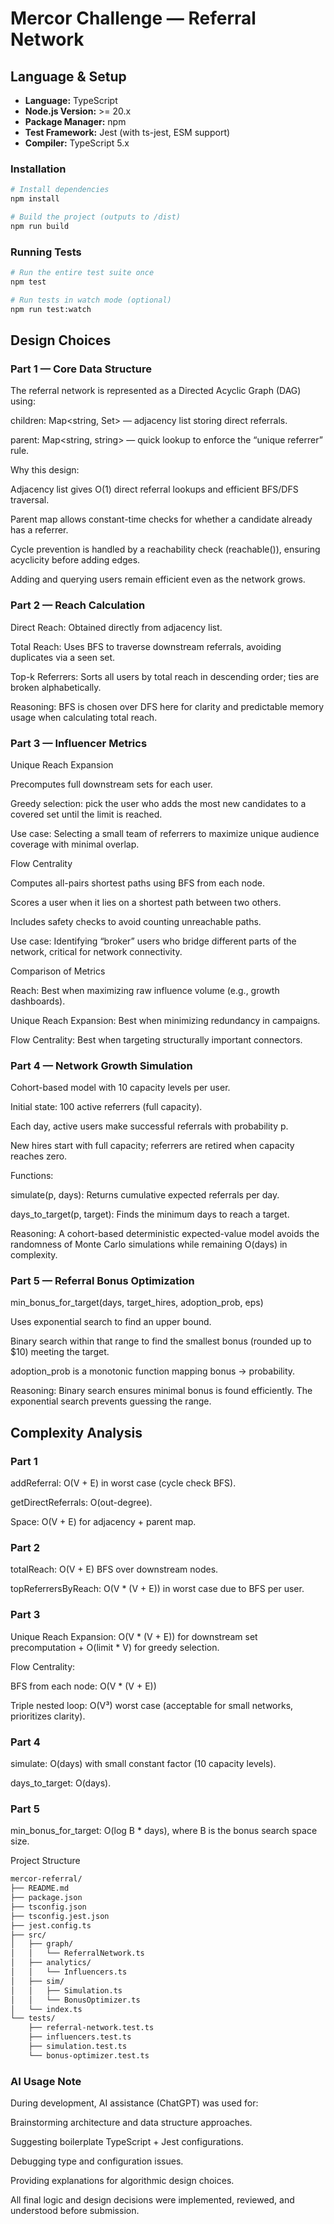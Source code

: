 # Mercor Challenge — Referral Network

## Language & Setup
- **Language:** TypeScript
- **Node.js Version:** >= 20.x
- **Package Manager:** npm
- **Test Framework:** Jest (with ts-jest, ESM support)
- **Compiler:** TypeScript 5.x

### Installation
```bash
# Install dependencies
npm install

# Build the project (outputs to /dist)
npm run build
```

### Running Tests
```bash
# Run the entire test suite once
npm test

# Run tests in watch mode (optional)
npm run test:watch
```

## Design Choices
### Part 1 — Core Data Structure
The referral network is represented as a Directed Acyclic Graph (DAG) using:

children: Map<string, Set<string>> — adjacency list storing direct referrals.

parent: Map<string, string> — quick lookup to enforce the “unique referrer” rule.

Why this design:

Adjacency list gives O(1) direct referral lookups and efficient BFS/DFS traversal.

Parent map allows constant-time checks for whether a candidate already has a referrer.

Cycle prevention is handled by a reachability check (reachable()), ensuring acyclicity before adding edges.

Adding and querying users remain efficient even as the network grows.

### Part 2 — Reach Calculation
Direct Reach: Obtained directly from adjacency list.

Total Reach: Uses BFS to traverse downstream referrals, avoiding duplicates via a seen set.

Top-k Referrers: Sorts all users by total reach in descending order; ties are broken alphabetically.

Reasoning:
BFS is chosen over DFS here for clarity and predictable memory usage when calculating total reach.

### Part 3 — Influencer Metrics
Unique Reach Expansion

Precomputes full downstream sets for each user.

Greedy selection: pick the user who adds the most new candidates to a covered set until the limit is reached.

Use case: Selecting a small team of referrers to maximize unique audience coverage with minimal overlap.

Flow Centrality

Computes all-pairs shortest paths using BFS from each node.

Scores a user when it lies on a shortest path between two others.

Includes safety checks to avoid counting unreachable paths.

Use case: Identifying “broker” users who bridge different parts of the network, critical for network connectivity.

Comparison of Metrics

Reach: Best when maximizing raw influence volume (e.g., growth dashboards).

Unique Reach Expansion: Best when minimizing redundancy in campaigns.

Flow Centrality: Best when targeting structurally important connectors.

### Part 4 — Network Growth Simulation
Cohort-based model with 10 capacity levels per user.

Initial state: 100 active referrers (full capacity).

Each day, active users make successful referrals with probability p.

New hires start with full capacity; referrers are retired when capacity reaches zero.

Functions:

simulate(p, days): Returns cumulative expected referrals per day.

days_to_target(p, target): Finds the minimum days to reach a target.

Reasoning:
A cohort-based deterministic expected-value model avoids the randomness of Monte Carlo simulations while remaining O(days) in complexity.

### Part 5 — Referral Bonus Optimization
min_bonus_for_target(days, target_hires, adoption_prob, eps)

Uses exponential search to find an upper bound.

Binary search within that range to find the smallest bonus (rounded up to $10) meeting the target.

adoption_prob is a monotonic function mapping bonus → probability.

Reasoning:
Binary search ensures minimal bonus is found efficiently. The exponential search prevents guessing the range.

## Complexity Analysis
### Part 1
addReferral: O(V + E) in worst case (cycle check BFS).

getDirectReferrals: O(out-degree).

Space: O(V + E) for adjacency + parent map.

### Part 2
totalReach: O(V + E) BFS over downstream nodes.

topReferrersByReach: O(V * (V + E)) in worst case due to BFS per user.

### Part 3
Unique Reach Expansion: O(V * (V + E)) for downstream set precomputation + O(limit * V) for greedy selection.

Flow Centrality:

BFS from each node: O(V * (V + E))

Triple nested loop: O(V³) worst case (acceptable for small networks, prioritizes clarity).

### Part 4
simulate: O(days) with small constant factor (10 capacity levels).

days_to_target: O(days).

### Part 5
min_bonus_for_target: O(log B * days), where B is the bonus search space size.

Project Structure
```bash
mercor-referral/
├── README.md
├── package.json
├── tsconfig.json
├── tsconfig.jest.json
├── jest.config.ts
├── src/
│   ├── graph/
│   │   └── ReferralNetwork.ts
│   ├── analytics/
│   │   └── Influencers.ts
│   ├── sim/
│   │   ├── Simulation.ts
│   │   └── BonusOptimizer.ts
│   └── index.ts
└── tests/
    ├── referral-network.test.ts
    ├── influencers.test.ts
    ├── simulation.test.ts
    └── bonus-optimizer.test.ts

```

### AI Usage Note
During development, AI assistance (ChatGPT) was used for:

Brainstorming architecture and data structure approaches.

Suggesting boilerplate TypeScript + Jest configurations.

Debugging type and configuration issues.

Providing explanations for algorithmic design choices.

All final logic and design decisions were implemented, reviewed, and understood before submission.